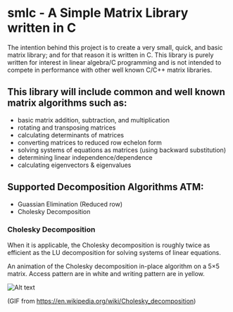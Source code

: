# smlc - A Simple Matrix Library written in C

The intention behind this project is to create a very small, quick, and basic matrix library; and for that reason it is written in C. This library is purely written for interest in linear algebra/C programming and is not intended to compete in performance with other well known C/C++ matrix libraries. 

## This library will include common and well known matrix algorithms such as:
  - basic matrix addition, subtraction, and multiplication
  - rotating and transposing matrices
  - calculating determinants of matrices
  - converting matrices to reduced row echelon form 
  - solving systems of equations as matrices (using backward substitution)
  - determining linear independence/dependence 
  - calculating eigenvectors & eigenvalues
  
## Supported Decomposition Algorithms ATM:   
  - Guassian Elimination (Reduced row)
  - Cholesky Decomposition

### Cholesky Decomposition 
When it is applicable, the Cholesky decomposition is roughly twice as efficient as the LU decomposition for solving systems of linear equations.

An animation of the Cholesky decomposition in-place algorithm on a 5×5 matrix. Access pattern are in white and writing pattern are in yellow.

![Alt text](https://cloud.githubusercontent.com/assets/10769110/26377885/14ace690-3fc7-11e7-9867-2d6c99d9e236.gif)

(GIF from https://en.wikipedia.org/wiki/Cholesky_decomposition)
  
